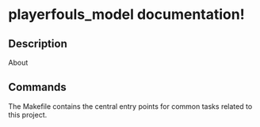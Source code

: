 # playerfouls_model documentation!

## Description

About

## Commands

The Makefile contains the central entry points for common tasks related to this project.


